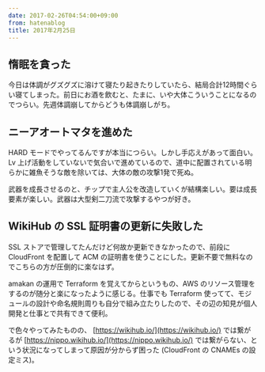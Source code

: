 ```yaml
---
date: 2017-02-26T04:54:00+09:00
from: hatenablog
title: 2017年2月25日
---
```

## 惰眠を貪った

今日は体調がグズグズに溶けて寝たり起きたりしていたら、結局合計12時間ぐらい寝てしまった。前日にお酒を飲むと、たまに、いや大体こういうことになるのでつらい。先週体調崩してからどうも体調崩しがち。

## ニーアオートマタを進めた

HARD モードでやってるんですが本当につらい。しかし手応えがあって面白い。Lv 上げ活動をしていないで気合いで進めているので、道中に配置されている明らかに雑魚そうな敵を除いては、大体の敵の攻撃1発で死ぬ。

武器を成長させるのと、チップで主人公を改造していくが結構楽しい。要は成長要素が楽しい。武器は大型剣二刀流で攻撃するやつが好き。

## WikiHub の SSL 証明書の更新に失敗した

SSL ストアで管理してたんだけど何故か更新できなかったので、前段に CloudFront を配置して ACM の証明書を使うことにした。更新不要で無料なのでこちらの方が圧倒的に楽なはず。

amakan の運用で Terraform を覚えてからというもの、AWS のリソース管理をするのが随分と楽になったように感じる。仕事でも Terraform 使ってて、モジュールの設計や命名規則周りも自分で組み立たりしたので、その辺の知見が個人開発と仕事とで共有できて便利。

で色々やってみたものの、 [https://wikihub.io/](https://wikihub.io/) では繋がるが [https://nippo.wikihub.io/](https://nippo.wikihub.io/) では繋がらない、という状況になってしまって原因が分からず困った (CloudFront の CNAMEs の設定ミス)。

